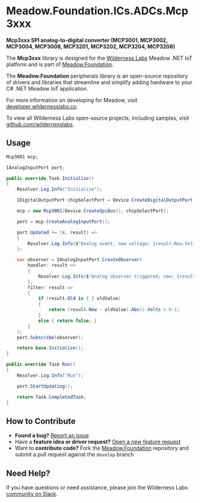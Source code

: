 # Meadow.Foundation.ICs.ADCs.Mcp3xxx

**Mcp3xxx SPI analog-to-digital converter (MCP3001, MCP3002, MCP3004, MCP3008, MCP3201, MCP3202, MCP3204, MCP3208)**

The **Mcp3xxx** library is designed for the [Wilderness Labs](www.wildernesslabs.co) Meadow .NET IoT platform and is part of [Meadow.Foundation](https://developer.wildernesslabs.co/Meadow/Meadow.Foundation/).

The **Meadow.Foundation** peripherals library is an open-source repository of drivers and libraries that streamline and simplify adding hardware to your C# .NET Meadow IoT application.

For more information on developing for Meadow, visit [developer.wildernesslabs.co](http://developer.wildernesslabs.co/).

To view all Wilderness Labs open-source projects, including samples, visit [github.com/wildernesslabs](https://github.com/wildernesslabs/).

## Usage

```csharp
Mcp3001 mcp;

IAnalogInputPort port;

public override Task Initialize()
{
    Resolver.Log.Info("Initialize");

    IDigitalOutputPort chipSelectPort = Device.CreateDigitalOutputPort(Device.Pins.D01);

    mcp = new Mcp3001(Device.CreateSpiBus(), chipSelectPort);

    port = mcp.CreateAnalogInputPort();

    port.Updated += (s, result) =>
    {
        Resolver.Log.Info($"Analog event, new voltage: {result.New.Volts:N2}V, old: {result.Old?.Volts:N2}V");
    };

    var observer = IAnalogInputPort.CreateObserver(
        handler: result =>
        {
            Resolver.Log.Info($"Analog observer triggered; new: {result.New.Volts:n2}V, old: {result.Old?.Volts:n2}V");
        },
        filter: result =>
        {
            if (result.Old is { } oldValue)
            {
                return (result.New - oldValue).Abs().Volts > 0.1;
            }
            else { return false; }
        }
    );
    port.Subscribe(observer);

    return base.Initialize();
}

public override Task Run()
{
    Resolver.Log.Info("Run");

    port.StartUpdating();

    return Task.CompletedTask;
}

```
## How to Contribute

- **Found a bug?** [Report an issue](https://github.com/WildernessLabs/Meadow_Issues/issues)
- Have a **feature idea or driver request?** [Open a new feature request](https://github.com/WildernessLabs/Meadow_Issues/issues)
- Want to **contribute code?** Fork the [Meadow.Foundation](https://github.com/WildernessLabs/Meadow.Foundation) repository and submit a pull request against the `develop` branch


## Need Help?

If you have questions or need assistance, please join the Wilderness Labs [community on Slack](http://slackinvite.wildernesslabs.co/).
